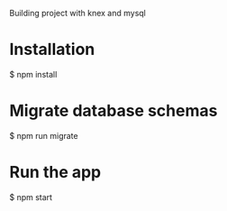 
Building project with knex and mysql

# Installation
$ npm install

# Migrate database schemas
$ npm run migrate

# Run the app
$ npm start

